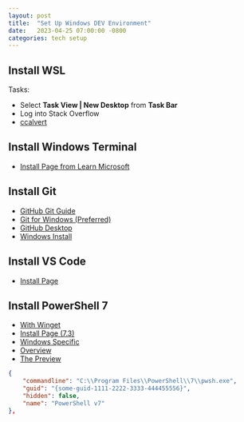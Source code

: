```yaml
---
layout: post
title:  "Set Up Windows DEV Environment"
date:   2023-04-25 07:00:00 -0800
categories: tech setup
---
```


## Install WSL

Tasks:

- Select **Task View | New Desktop** from **Task Bar**
- Log into Stack Overflow 
- [ccalvert](https://www.ccalvert.net/)

## Install Windows Terminal

- [Install Page from Learn Microsoft](https://learn.microsoft.com/en-us/windows/terminal/install)

## Install Git

- [GitHub Git Guide](https://github.com/git-guides/install-git)
- [Git for Windows (Preferred)](https://gitforwindows.org/)
- [GitHub Desktop](https://desktop.github.com/)
- [Windows Install](https://git-scm.com/download/win)

## Install VS Code

- [Install Page](https://code.visualstudio.com/download)

## Install PowerShell 7

- [With Winget](https://learn.microsoft.com/en-us/powershell/scripting/install/installing-powershell-on-windows?view=powershell-7.2#winget)
- [Install Page (7.3)](https://learn.microsoft.com/en-us/powershell/scripting/install/installing-powershell)
- [Windows Specific](https://learn.microsoft.com/en-us/powershell/scripting/install/installing-powershell-on-windows)
- [Overview](https://learn.microsoft.com/en-us/powershell/?view=powershell-7.2)
- [The Preview](https://briantjackett.com/2019/06/24/windows-terminal-with-powershell-v7-preview/)

``` json
{
    "commandline": "C:\\Program Files\\PowerShell\\7\\pwsh.exe",
    "guid": "{some-guid-1111-2222-3333-444455556}",
    "hidden": false,
    "name": "PowerShell v7"
},
```